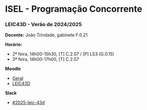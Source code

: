 # ISEL - Programação Concorrente
### LEIC43D - Verão de 2024/2025

**Docente:** João Trindade, gabinete F.0.21

**Horário:**
 - 2ª feira, 14h00-15h30, [T] C.2.07 / [P] LS3 (G.0.15)
 - 3ª feira, 14h00-17h00, [T] C.2.07
 
**Moodle**
 - [Geral](https://2425moodle.isel.pt/course/view.php?id=9166)
 - [LEIC43D](https://2425moodle.isel.pt/course/view.php?id=9170)

 **Slack**
 - [#2025-leic-43d](https://isel-leic-pc.slack.com/messages/C08CTAQMLV8)
